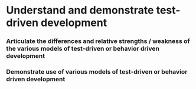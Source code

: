 # Understand and demonstrate test-driven development

### Articulate the differences and relative strengths / weakness of the various models of test-driven or behavior driven development

### Demonstrate use of various models of test-driven or behavior driven development